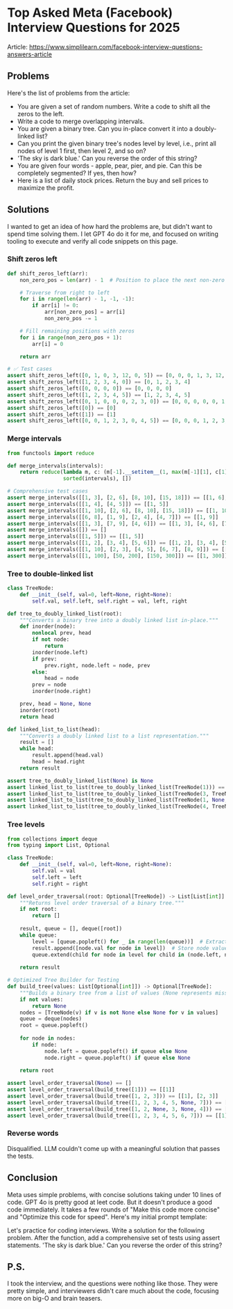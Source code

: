 # Top Asked Meta (Facebook) Interview Questions for 2025

Article: <https://www.simplilearn.com/facebook-interview-questions-answers-article>

## Problems

Here's the list of problems from the article:

- You are given a set of random numbers. Write a code to shift all the zeros to the left. 
- Write a code to merge overlapping intervals. 
- You are given a binary tree. Can you in-place convert it into a doubly-linked list?
- Can you print the given binary tree's nodes level by level, i.e., print all nodes of level 1 first, then level 2, and so on? 
- 'The sky is dark blue.' Can you reverse the order of this string? 
- You are given four words - apple, pear, pier, and pie. Can this be completely segmented? If yes, then how? 
- Here is a list of daily stock prices. Return the buy and sell prices to maximize the profit. 

## Solutions

I wanted to get an idea of how hard the problems are, but didn't want to spend time solving them.
I let GPT 4o do it for me, and focused on writing tooling to execute and verify all code snippets on this page.

### Shift zeros left

```python
def shift_zeros_left(arr):
    non_zero_pos = len(arr) - 1  # Position to place the next non-zero element

    # Traverse from right to left
    for i in range(len(arr) - 1, -1, -1):
        if arr[i] != 0:
            arr[non_zero_pos] = arr[i]
            non_zero_pos -= 1

    # Fill remaining positions with zeros
    for i in range(non_zero_pos + 1):
        arr[i] = 0

    return arr

# ✅ Test cases
assert shift_zeros_left([0, 1, 0, 3, 12, 0, 5]) == [0, 0, 0, 1, 3, 12, 5]
assert shift_zeros_left([1, 2, 3, 4, 0]) == [0, 1, 2, 3, 4]
assert shift_zeros_left([0, 0, 0, 0]) == [0, 0, 0, 0]
assert shift_zeros_left([1, 2, 3, 4, 5]) == [1, 2, 3, 4, 5]
assert shift_zeros_left([0, 1, 0, 0, 0, 2, 3, 0]) == [0, 0, 0, 0, 0, 1, 2, 3]
assert shift_zeros_left([0]) == [0]
assert shift_zeros_left([1]) == [1]
assert shift_zeros_left([0, 0, 1, 2, 3, 0, 4, 5]) == [0, 0, 0, 1, 2, 3, 4, 5]
```

### Merge intervals

```python
from functools import reduce

def merge_intervals(intervals):
    return reduce(lambda m, c: (m[-1].__setitem__(1, max(m[-1][1], c[1])) or m) if m and c[0] <= m[-1][1] else (m.append(c) or m),
                  sorted(intervals), [])

# Comprehensive test cases
assert merge_intervals([[1, 3], [2, 6], [8, 10], [15, 18]]) == [[1, 6], [8, 10], [15, 18]]
assert merge_intervals([[1, 4], [4, 5]]) == [[1, 5]]
assert merge_intervals([[1, 10], [2, 6], [8, 10], [15, 18]]) == [[1, 10], [15, 18]]
assert merge_intervals([[6, 8], [1, 9], [2, 4], [4, 7]]) == [[1, 9]]
assert merge_intervals([[1, 3], [7, 9], [4, 6]]) == [[1, 3], [4, 6], [7, 9]]
assert merge_intervals([]) == []
assert merge_intervals([[1, 5]]) == [[1, 5]]
assert merge_intervals([[1, 2], [3, 4], [5, 6]]) == [[1, 2], [3, 4], [5, 6]]  # No merges
assert merge_intervals([[1, 10], [2, 3], [4, 5], [6, 7], [8, 9]]) == [[1, 10]]  # Fully merged
assert merge_intervals([[1, 100], [50, 200], [150, 300]]) == [[1, 300]]  # Large intervals
```

### Tree to double-linked list

```python
class TreeNode:
    def __init__(self, val=0, left=None, right=None):
        self.val, self.left, self.right = val, left, right

def tree_to_doubly_linked_list(root):
    """Converts a binary tree into a doubly linked list in-place."""
    def inorder(node):
        nonlocal prev, head
        if not node:
            return
        inorder(node.left)
        if prev:
            prev.right, node.left = node, prev
        else:
            head = node
        prev = node
        inorder(node.right)

    prev, head = None, None
    inorder(root)
    return head

def linked_list_to_list(head):
    """Converts a doubly linked list to a list representation."""
    result = []
    while head:
        result.append(head.val)
        head = head.right
    return result

assert tree_to_doubly_linked_list(None) is None
assert linked_list_to_list(tree_to_doubly_linked_list(TreeNode(1))) == [1]
assert linked_list_to_list(tree_to_doubly_linked_list(TreeNode(3, TreeNode(2, TreeNode(1))))) == [1, 2, 3]
assert linked_list_to_list(tree_to_doubly_linked_list(TreeNode(1, None, TreeNode(2, None, TreeNode(3))))) == [1, 2, 3]
assert linked_list_to_list(tree_to_doubly_linked_list(TreeNode(4, TreeNode(2, TreeNode(1), TreeNode(3)), TreeNode(5)))) == [1, 2, 3, 4, 5]
```

### Tree levels

```python
from collections import deque
from typing import List, Optional

class TreeNode:
    def __init__(self, val=0, left=None, right=None):
        self.val = val
        self.left = left
        self.right = right

def level_order_traversal(root: Optional[TreeNode]) -> List[List[int]]:
    """Returns level order traversal of a binary tree."""
    if not root:
        return []
    
    result, queue = [], deque([root])
    while queue:
        level = [queue.popleft() for _ in range(len(queue))]  # Extract nodes at current level
        result.append([node.val for node in level])  # Store node values
        queue.extend(child for node in level for child in (node.left, node.right) if child)  # Add children
    
    return result

# Optimized Tree Builder for Testing
def build_tree(values: List[Optional[int]]) -> Optional[TreeNode]:
    """Builds a binary tree from a list of values (None represents missing nodes)."""
    if not values:
        return None
    nodes = [TreeNode(v) if v is not None else None for v in values]
    queue = deque(nodes)
    root = queue.popleft()
    
    for node in nodes:
        if node:
            node.left = queue.popleft() if queue else None
            node.right = queue.popleft() if queue else None
    
    return root

assert level_order_traversal(None) == []
assert level_order_traversal(build_tree([1])) == [[1]]
assert level_order_traversal(build_tree([1, 2, 3])) == [[1], [2, 3]]
assert level_order_traversal(build_tree([1, 2, 3, 4, 5, None, 7])) == [[1], [2, 3], [4, 5, 7]]
assert level_order_traversal(build_tree([1, 2, None, 3, None, 4])) == [[1], [2], [3], [4]]
assert level_order_traversal(build_tree([1, 2, 3, 4, 5, 6, 7])) == [[1], [2, 3], [4, 5, 6, 7]]
```


### Reverse words

Disqualified. LLM couldn't come up with a meaningful solution that passes the tests.


## Conclusion

Meta uses simple problems, with concise solutions taking under 10 lines of code.
GPT 4o is pretty good at leet code. But it doesn't produce a good code immediately. It takes a few rounds of "Make this code more concise" and "Optimize this code for speed".
Here's my initial prompt template:

Let's practice for coding interviews. Write a solution for the following problem.  After the function, add a comprehensive set of tests using assert statements.
'The sky is dark blue.' Can you reverse the order of this string? 

## P.S.

I took the interview, and the questions were nothing like those.
They were pretty simple, and interviewers didn't care much about the code, focusing more on big-O and brain teasers.
